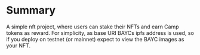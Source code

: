 # Summary

A simple nft project, where users can stake their NFTs and earn Camp tokens as reward. For simplicity, as base URI BAYCs ipfs address is used, so if you deploy on testnet (or mainnet) expect to view the BAYC images as your NFT. 
